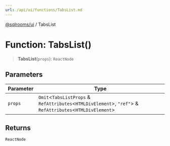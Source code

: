 ```yaml
---
url: /api/ui/functions/TabsList.md
---
```

[@sqlrooms/ui](../index.md) / TabsList

# Function: TabsList()

> **TabsList**(`props`): `ReactNode`

## Parameters

| Parameter | Type |
| ------ | ------ |
| `props` | `Omit`<`TabsListProps` & `RefAttributes`<`HTMLDivElement`>, `"ref"`> & `RefAttributes`<`HTMLDivElement`> |

## Returns

`ReactNode`
